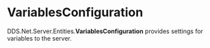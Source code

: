 # VariablesConfiguration

DDS.Net.Server.Entities.**VariablesConfiguration** provides settings for variables to the server.


